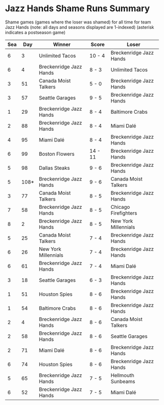 # Jazz Hands Shame Runs Summary



Shame games (games where the loser was shamed) for all time for team Jazz Hands (note: all days and seasons displayed are 1-indexed) (asterisk indicates a postseason game)


| Sea | Day | Winner | Score | Loser | 
| ------ |------ |------ |------ |------ |
| 6 | 3 | Unlimited Tacos | 10 - 4 | Breckenridge Jazz Hands | 
| 6 | 4 | Breckenridge Jazz Hands | 8 - 3 | Unlimited Tacos | 
| 3 | 51 | Canada Moist Talkers | 5 - 0 | Breckenridge Jazz Hands | 
| 3 | 57 | Seattle Garages | 9 - 5 | Breckenridge Jazz Hands | 
| 1 | 29 | Breckenridge Jazz Hands | 8 - 4 | Baltimore Crabs | 
| 2 | 88 | Breckenridge Jazz Hands | 8 - 4 | Miami Dalé | 
| 4 | 95 | Miami Dalé | 8 - 4 | Breckenridge Jazz Hands | 
| 6 | 99 | Boston Flowers | 14 - 11 | Breckenridge Jazz Hands | 
| 5 | 98 | Dallas Steaks | 9 - 6 | Breckenridge Jazz Hands | 
| 5 | 108* | Breckenridge Jazz Hands | 9 - 6 | Canada Moist Talkers | 
| 3 | 77 | Canada Moist Talkers | 8 - 5 | Breckenridge Jazz Hands | 
| 7 | 58 | Breckenridge Jazz Hands | 8 - 5 | Chicago Firefighters | 
| 8 | 2 | Breckenridge Jazz Hands | 8 - 5 | New York Millennials | 
| 5 | 25 | Canada Moist Talkers | 7 - 4 | Breckenridge Jazz Hands | 
| 6 | 26 | New York Millennials | 7 - 4 | Breckenridge Jazz Hands | 
| 6 | 61 | Breckenridge Jazz Hands | 7 - 4 | Miami Dalé | 
| 3 | 18 | Seattle Garages | 6 - 3 | Breckenridge Jazz Hands | 
| 1 | 51 | Houston Spies | 8 - 6 | Breckenridge Jazz Hands | 
| 1 | 54 | Baltimore Crabs | 8 - 6 | Breckenridge Jazz Hands | 
| 2 | 4 | Breckenridge Jazz Hands | 8 - 6 | Canada Moist Talkers | 
| 2 | 58 | Breckenridge Jazz Hands | 8 - 6 | Seattle Garages | 
| 2 | 71 | Miami Dalé | 8 - 6 | Breckenridge Jazz Hands | 
| 6 | 74 | Houston Spies | 8 - 6 | Breckenridge Jazz Hands | 
| 5 | 65 | Breckenridge Jazz Hands | 7 - 5 | Hellmouth Sunbeams | 
| 6 | 52 | Breckenridge Jazz Hands | 7 - 5 | Miami Dalé | 



